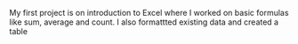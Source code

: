My first project is on introduction to Excel where I worked on basic formulas like sum, average and count. I also formattted existing data and created a table
